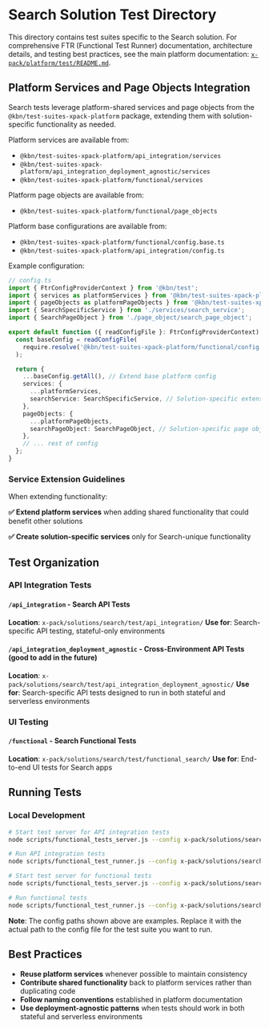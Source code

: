 # Search Solution Test Directory

This directory contains test suites specific to the Search solution. For comprehensive FTR (Functional Test Runner) documentation, architecture details, and testing best practices, see the main platform documentation: [`x-pack/platform/test/README.md`](../../../platform/test/README.md).

## Platform Services and Page Objects Integration

Search tests leverage platform-shared services and page objects from the `@kbn/test-suites-xpack-platform` package, extending them with solution-specific functionality as needed.

Platform services are available from:

- `@kbn/test-suites-xpack-platform/api_integration/services`
- `@kbn/test-suites-xpack-platform/api_integration_deployment_agnostic/services`
- `@kbn/test-suites-xpack-platform/functional/services`

Platform page objects are available from:

- `@kbn/test-suites-xpack-platform/functional/page_objects`

Platform base configurations are available from:

- `@kbn/test-suites-xpack-platform/functional/config.base.ts`
- `@kbn/test-suites-xpack-platform/api_integration/config.ts`

Example configuration:

```typescript
// config.ts
import { FtrConfigProviderContext } from '@kbn/test';
import { services as platformServices } from '@kbn/test-suites-xpack-platform/functional/services';
import { pageObjects as platformPageObjects } from '@kbn/test-suites-xpack-platform/functional/page_objects';
import { SearchSpecificService } from './services/search_service';
import { SearchPageObject } from './page_object/search_page_object';

export default function ({ readConfigFile }: FtrConfigProviderContext) {
  const baseConfig = readConfigFile(
    require.resolve('@kbn/test-suites-xpack-platform/functional/config.base.ts')
  );

  return {
    ...baseConfig.getAll(), // Extend base platform config
    services: {
      ...platformServices,
      searchService: SearchSpecificService, // Solution-specific extension
    },
    pageObjects: {
      ...platformPageObjects,
      searchPageObject: SearchPageObject, // Solution-specific page objects
    },
    // ... rest of config
  };
}
```

### Service Extension Guidelines

When extending functionality:

**✅ Extend platform services** when adding shared functionality that could benefit other solutions

**✅ Create solution-specific services** only for Search-unique functionality

## Test Organization

### API Integration Tests

#### `/api_integration` - Search API Tests

**Location**: `x-pack/solutions/search/test/api_integration/`
**Use for**: Search-specific API testing, stateful-only environments

#### `/api_integration_deployment_agnostic` - Cross-Environment API Tests (good to add in the future)

**Location**: `x-pack/solutions/search/test/api_integration_deployment_agnostic/`
**Use for**: Search-specific API tests designed to run in both stateful and serverless environments

### UI Testing

#### `/functional` - Search Functional Tests

**Location**: `x-pack/solutions/search/test/functional_search/`
**Use for**: End-to-end UI tests for Search apps

## Running Tests

### Local Development

```bash
# Start test server for API integration tests
node scripts/functional_tests_server.js --config x-pack/solutions/search/test/api_integration/apis/search_playground/config.ts

# Run API integration tests
node scripts/functional_test_runner.js --config x-pack/solutions/search/test/api_integration/apis/search_playground/config.ts

# Start test server for functional tests
node scripts/functional_tests_server.js --config x-pack/solutions/search/test/functional_search/config.ts

# Run functional tests
node scripts/functional_test_runner.js --config x-pack/solutions/search/test/functional_search/config.ts
```

**Note**: The config paths shown above are examples. Replace it with the actual path to the config file for the test suite you want to run.

## Best Practices

- **Reuse platform services** whenever possible to maintain consistency
- **Contribute shared functionality** back to platform services rather than duplicating code
- **Follow naming conventions** established in platform documentation
- **Use deployment-agnostic patterns** when tests should work in both stateful and serverless environments
